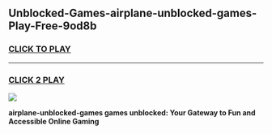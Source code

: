 
## Unblocked-Games-airplane-unblocked-games-Play-Free-9od8b
<h3>
<a href="https://premium76.site?title=airplane-unblocked-games&ref=15A">CLICK TO PLAY</a></h3>
<hr>

<h3>
<a href="https://premium76.site?title=airplane-unblocked-games&ref=15A">CLICK 2 PLAY</a>
  
</h3>

<a href="https://premium76.site?title=airplane-unblocked-games&ref=15A"><img src="https://clearcache.store/games.png"></a>


**airplane-unblocked-games games unblocked: Your Gateway to Fun and Accessible Online Gaming**
